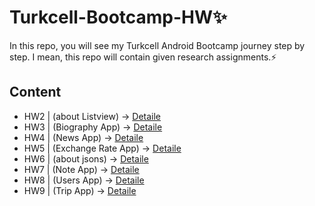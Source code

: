 # Turkcell-Bootcamp-HW✨

In this repo, you will see my Turkcell Android Bootcamp journey step by step.
I mean, this repo will contain given research assignments.⚡️

## Content
  * HW2 | (about Listview) -> [Detaile](https://github.com/sumeyraozugur/Turkcell-Bootcamp-HW/tree/main/HW2) 
  * HW3 | (Biography App) -> [Detaile](https://github.com/sumeyraozugur/Turkcell-Bootcamp-HW/tree/main/HW3) 
  * HW4 | (News App) -> [Detaile](https://github.com/sumeyraozugur/Turkcell-Bootcamp-HW/tree/main/HW4) 
  * HW5 | (Exchange Rate App) -> [Detaile](https://github.com/sumeyraozugur/Turkcell-Bootcamp-HW/tree/main/HW5) 
  * HW6 | (about jsons) -> [Detaile](https://github.com/sumeyraozugur/Turkcell-Bootcamp-HW/tree/main/HW6) 
  * HW7 | (Note App) -> [Detaile](https://github.com/sumeyraozugur/Turkcell-Bootcamp-HW/tree/main/HW7) 
  * HW8 | (Users App) -> [Detaile](https://github.com/sumeyraozugur/Turkcell-Bootcamp-HW/tree/main/HW8) 
  * HW9 | (Trip App) -> [Detaile](https://github.com/sumeyraozugur/Turkcell-Bootcamp-HW/tree/main/HW9) 
